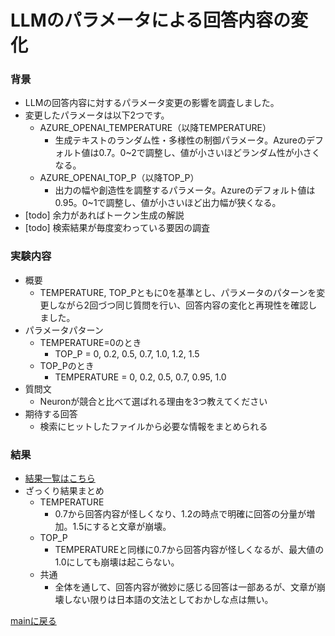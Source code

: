 # LLMのパラメータによる回答内容の変化
### 背景
  - LLMの回答内容に対するパラメータ変更の影響を調査しました。
  - 変更したパラメータは以下2つです。
    - AZURE_OPENAI_TEMPERATURE（以降TEMPERATURE）
      - 生成テキストのランダム性・多様性の制御パラメータ。Azureのデフォルト値は0.7。0~2で調整し、値が小さいほどランダム性が小さくなる。
    - AZURE_OPENAI_TOP_P（以降TOP_P）
        - 出力の幅や創造性を調整するパラメータ。Azureのデフォルト値は0.95。0~1で調整し、値が小さいほど出力幅が狭くなる。
  - [todo] 余力があればトークン生成の解説
  - [todo] 検索結果が毎度変わっている要因の調査
### 実験内容
  - 概要
    - TEMPERATURE, TOP_Pともに0を基準とし、パラメータのパターンを変更しながら2回づつ同じ質問を行い、回答内容の変化と再現性を確認しました。
  - パラメータパターン
    - TEMPERATURE=0のとき
      - TOP_P = 0, 0.2, 0.5, 0.7, 1.0, 1.2, 1.5
    - TOP_Pのとき
      - TEMPERATURE = 0, 0.2, 0.5, 0.7, 0.95, 1.0
  - 質問文
    - Neuronが競合と比べて選ばれる理由を3つ教えてください
  - 期待する回答
    - 検索にヒットしたファイルから必要な情報をまとめられる
### 結果
  - [結果一覧はこちら](https://docs.google.com/spreadsheets/d/1LjRzi9FyqdQk4g7WxtzFOkEurJ3RssDoZNCg97mQdBs/edit?gid=0#gid=0)
  - ざっくり結果まとめ
    - TEMPERATURE
      - 0.7から回答内容が怪しくなり、1.2の時点で明確に回答の分量が増加。1.5にすると文章が崩壊。
    - TOP_P
      - TEMPERATUREと同様に0.7から回答内容が怪しくなるが、最大値の1.0にしても崩壊は起こらない。
    - 共通
      - 全体を通して、回答内容が微妙に感じる回答は一部あるが、文章が崩壊しない限りは日本語の文法としておかしな点は無い。

[mainに戻る](https://github.com/brains-technology/sample-app-aoai-chatGPT/blob/branch-1/research/research_main.md)
